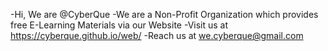 -Hi, We are @CyberQue
-We are a Non-Profit Organization which provides free E-Learning Materials via our Website
-Visit us at https://cyberque.github.io/web/
-Reach us at we.cyberque@gmail.com

<!---
CyberQue/CyberQue is a ✨ special ✨ repository because its `README.md` (this file) appears on your GitHub profile.
You can click the Preview link to take a look at your changes.
--->
